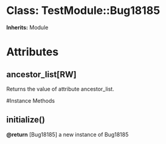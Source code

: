 # Class: TestModule::Bug18185
**Inherits:** Module
    



# Attributes
## ancestor_list[RW] [](#attribute-i-ancestor_list)
Returns the value of attribute ancestor_list.


#Instance Methods
## initialize() [](#method-i-initialize)

**@return** [Bug18185] a new instance of Bug18185

